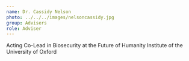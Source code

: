 ```yaml
---
name: Dr. Cassidy Nelson
photo: ../../../images/nelsoncassidy.jpg
group: Advisers
role: Adviser
---
```


Acting Co-Lead in Biosecurity at the Future of Humanity Institute of the University of Oxford
